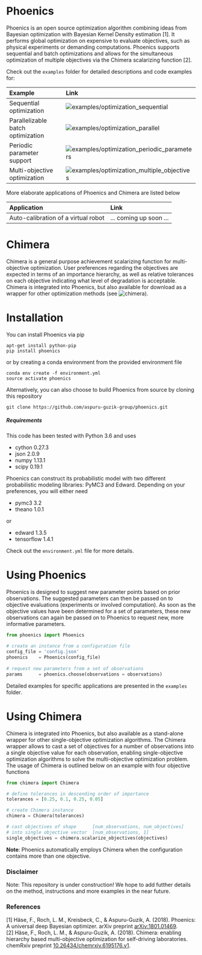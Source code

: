 # Phoenics

Phoenics is an open source optimization algorithm combining ideas from Bayesian optimization with Bayesian Kernel Density estimation [1]. It performs global optimization on expensive to evaluate objectives, such as physical experiments or demanding computations. Phoenics supports sequential and batch optimizations and allows for the simultaneous optimization of multiple objectives via the Chimera scalarizing function [2].

Check out the `examples` folder for detailed descriptions and code examples for:

| Example | Link | 
|:--------|:-----|
| Sequential optimization           |  ![examples/optimization_sequential](https://github.com/aspuru-guzik-group/phoenics/tree/master/examples/optimization_sequential)  |
| Parallelizable batch optimization |  ![examples/optimization_parallel](https://github.com/aspuru-guzik-group/phoenics/tree/master/examples/optimization_parallel)  |
| Periodic parameter support        |  ![examples/optimization_periodic_parameters](https://github.com/aspuru-guzik-group/phoenics/tree/master/examples/optimization_periodic_parameters)  | 
| Multi-objective optimization      |  ![examples/optimization_multiple_objectives](https://github.com/aspuru-guzik-group/phoenics/tree/master/examples/optimization_multiple_objectives)  | 

More elaborate applications of Phoenics and Chimera are listed below

| Application 						  | Link                   | 
|:------------------------------------|:-----------------------|
| Auto-calibration of a virtual robot | ... coming up soon ... | 



# Chimera

Chimera is a general purpose achievement scalarizing function for multi-objective optimization. User preferences regarding the objectives are expected in terms of an importance hierarchy, as well as relative tolerances on each objective indicating what level of degradation is acceptable. Chimera is integrated into Phoenics, but also available for download as a wrapper for other optimization methods (see ![chimera](https://github.com/aspuru-guzik-group/phoenics/tree/master/chimera)).


# Installation

You can install Phoenics via pip

```
apt-get install python-pip
pip install phoenics
```

or by creating a conda environment from the provided environment file

```
conda env create -f environment.yml
source activate phoenics
```

Alternatively, you can also choose to build Phoenics from source by cloning this repository

```
git clone https://github.com/aspuru-guzik-group/phoenics.git
```

##### Requirements

This code has been tested with Python 3.6 and uses
* cython 0.27.3
* json 2.0.9
* numpy 1.13.1
* scipy 0.19.1

Phoenics can construct its probabilistic model with two different probabilistic modeling libraries: PyMC3 and Edward. Depending on your preferences, you will either need 
* pymc3 3.2
* theano 1.0.1

or 
* edward 1.3.5
* tensorflow 1.4.1

Check out the `environment.yml` file for more details. 




# Using Phoenics

Phoenics is designed to suggest new parameter points based on prior observations. The suggested parameters can then be passed on to objective evaluations (experiments or involved computation). As soon as the objective values have been determined for a set of parameters, these new observations can again be passed on to Phoenics to request new, more informative parameters.

```python
from phoenics import Phoenics
    
# create an instance from a configuration file
config_file = 'config.json'
phoenics    = Phoenics(config_file)
    
# request new parameters from a set of observations
params      = phoenics.choose(observations = observations)
```
Detailed examples for specific applications are presented in the `examples` folder. 


# Using Chimera

Chimera is integrated into Phoenics, but also available as a stand-alone wrapper for other single-objective optimization algorithms. The Chimera wrapper allows to cast a set of objectives for a number of observations into a single objective value for each observation, enabling single-objective optimization algorithms to solve the multi-objective optimization problem. The usage of Chimera is outlined below on an example with four objective functions

```python
from chimera import Chimera

# define tolerances in descending order of importance
tolerances = [0.25, 0.1, 0.25, 0.05]

# create Chimera instance
chimera = Chimera(tolerances)

# cast objectives of shape      [num_observations, num_objectives]
# into single objective vector  [num_observations, 1]
single_objectives = chimera.scalarize_objectives(objectives)

```

**Note**: Phoenics automatically employs Chimera when the configuration contains more than one objective.

### Disclaimer

Note: This repository is under construction! We hope to add futther details on the method, instructions and more examples in the near future. 



### References

[1] Häse, F., Roch, L. M., Kreisbeck, C., & Aspuru-Guzik, A. (2018). Phoenics: A universal deep Bayesian optimizer. arXiv preprint [arXiv:1801.01469](https://arxiv.org/abs/1801.01469).  
[2] Häse, F., Roch, L. M., & Aspuru-Guzik, A. (2018). Chimera: enabling hierarchy based multi-objective optimization for self-driving laboratories. chemRxiv preprint [10.26434/chemrxiv.6195176.v1](https://chemrxiv.org/articles/Chimera_Enabling_Hierarchy_Based_Multi-Objective_Optimization_for_Self-Driving_Laboratories/6195176).